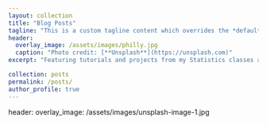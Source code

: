 ```yaml
---
layout: collection
title: "Blog Posts"
tagline: "This is a custom tagline content which overrides the *default* page excerpt."
header:
  overlay_image: /assets/images/philly.jpg
  caption: "Photo credit: [**Unsplash**](https://unsplash.com)"
excerpt: "Featuring tutorials and projects from my Statistics classes at Brigham Young University."

collection: posts
permalink: /posts/
author_profile: true
---
```




header:
  overlay_image: /assets/images/unsplash-image-1.jpg
  
